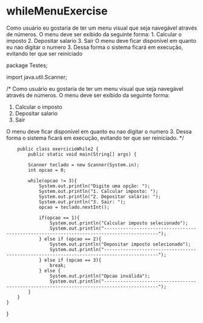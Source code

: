 # whileMenuExercise
Como usuário eu gostaria de ter um menu visual que seja navegável através de números. O menu deve ser exibido da seguinte forma:  1. Calcular o imposto 2. Depositar salario 3. Sair  O menu deve ficar disponível em quanto eu nao digitar o numero 3. Dessa forma o sistema ficará em execução, evitando ter que ser reiniciado

package Testes;

import java.util.Scanner;

/* Como usuário eu gostaria de ter um menu visual que seja navegável através de números.
O menu deve ser exibido da seguinte forma:

1. Calcular o imposto
2. Depositar salario
3. Sair

O menu deve ficar disponível em quanto eu nao digitar o numero 3.
Dessa forma o sistema ficará em execução, evitando ter que ser reiniciado. */


        public class exercicioWhile2 {
            public static void main(String[] args) {

            Scanner teclado = new Scanner(System.in);        
            int opcao = 0;

            while(opcao != 3){
                System.out.println("Digite uma opção: ");
                System.out.println("1. Calcular imposto: ");
                System.out.println("2. Depositar salário: ");
                System.out.println("3. Sair: ");
                opcao = teclado.nextInt();

                if(opcao == 1){
                    System.out.println("Calcular imposto selecionado");
                    System.out.println("------------------------------------------------------------------------------------------");
                } else if (opcao == 2){
                    System.out.println("Depositar imposto selecionado");
                    System.out.println("------------------------------------------------------------------------------------------");
                } else if (opcao == 3){
                    break;
                } else {
                    System.out.println("Opcao inválida");
                    System.out.println("------------------------------------------------------------------------------------------");
            }
        }
    }
}
